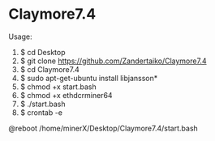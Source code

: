 # Claymore7.4

Usage:

1. $ cd Desktop
2. $ git clone https://github.com/Zandertaiko/Claymore7.4
3. $ cd Claymore7.4
4. $ sudo apt-get-ubuntu install libjansson*
5. $ chmod +x start.bash
6. $ chmod +x ethdcrminer64
7. $ ./start.bash
8. $ crontab -e

@reboot /home/minerX/Desktop/Claymore7.4/start.bash
